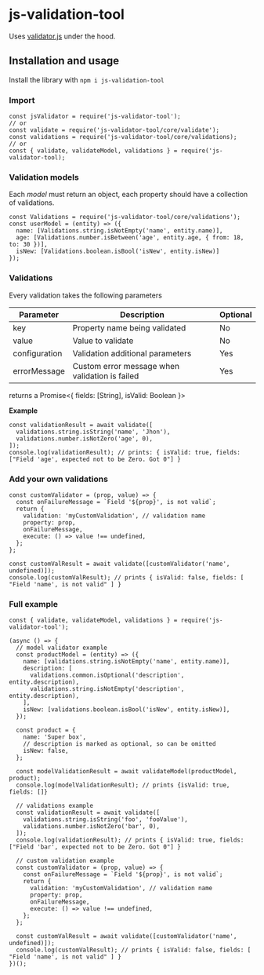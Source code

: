 # js-validation-tool

Uses [validator.js](https://www.npmjs.com/package/validator) under the hood.

## Installation and usage

Install the library with `npm i js-validation-tool`

### Import

```
const jsValidator = require('js-validator-tool');
// or
const validate = require('js-validator-tool/core/validate');
const validations = require('js-validator-tool/core/validations);
// or
const { validate, validateModel, validations } = require('js-validator-tool);
```

### Validation models

Each _model_ must return an object, each property should have a collection of validations.

```
const Validations = require('js-validator-tool/core/validations');
const userModel = (entity) => ({
  name: [Validations.string.isNotEmpty('name', entity.name)],
  age: [Validations.number.isBetween('age', entity.age, { from: 18, to: 30 })],
  isNew: [Validations.boolean.isBool('isNew', entity.isNew)]
});
```

### Validations

Every validation takes the following parameters

| Parameter     | Description                                    | Optional |
| ------------- | ---------------------------------------------- | -------- |
| key           | Property name being validated                  | No       |
| value         | Value to validate                              | No       |
| configuration | Validation additional parameters               | Yes      |
| errorMessage  | Custom error message when validation is failed | Yes      |

returns a Promise<{ fields: [String], isValid: Boolean }>

**Example**

```
const validationResult = await validate([
  validations.string.isString('name', 'Jhon'),
  validations.number.isNotZero('age', 0),
]);
console.log(validationResult); // prints: { isValid: true, fields: ["Field 'age', expected not to be Zero. Got 0"] }
```

### Add your own validations

```
const customValidator = (prop, value) => {
  const onFailureMessage = `Field '${prop}', is not valid`;
  return {
    validation: 'myCustomValidation', // validation name
    property: prop,
    onFailureMessage,
    execute: () => value !== undefined,
  };
};

const customValResult = await validate([customValidator('name', undefined)]);
console.log(customValResult); // prints { isValid: false, fields: [ "Field 'name', is not valid" ] }
```

### Full example

```
const { validate, validateModel, validations } = require('js-validator-tool');

(async () => {
  // model validator example
  const productModel = (entity) => ({
    name: [validations.string.isNotEmpty('name', entity.name)],
    description: [
      validations.common.isOptional('description', entity.description),
      validations.string.isNotEmpty('description', entity.description),
    ],
    isNew: [validations.boolean.isBool('isNew', entity.isNew)],
  });

  const product = {
    name: 'Super box',
    // description is marked as optional, so can be omitted
    isNew: false,
  };

  const modelValidationResult = await validateModel(productModel, product);
  console.log(modelValidationResult); // prints {isValid: true, fields: []}

  // validations example
  const validationResult = await validate([
    validations.string.isString('foo', 'fooValue'),
    validations.number.isNotZero('bar', 0),
  ]);
  console.log(validationResult); // prints { isValid: true, fields: ["Field 'bar', expected not to be Zero. Got 0"] }

  // custom validation example
  const customValidator = (prop, value) => {
    const onFailureMessage = `Field '${prop}', is not valid`;
    return {
      validation: 'myCustomValidation', // validation name
      property: prop,
      onFailureMessage,
      execute: () => value !== undefined,
    };
  };

  const customValResult = await validate([customValidator('name', undefined)]);
  console.log(customValResult); // prints { isValid: false, fields: [ "Field 'name', is not valid" ] }
})();

```
